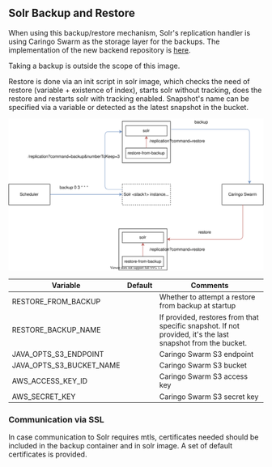 ## Solr Backup and Restore

When using this backup/restore mechanism, Solr's replication handler is using Caringo Swarm as the storage layer for the backups. The implementation of the new backend repository is [here](https://github.com/xenit-eu/solr-backup).

Taking a backup is outside the scope of this image.

Restore is done via an init script in solr image, which checks the need of restore (variable + existence of index), starts solr without tracking, does the restore and restarts solr with tracking enabled. Snapshot's name can be specified via a variable or detected as the latest snapshot in the bucket.

![alt Architectural diagram](./SolrBackup.svg)



| Variable                    | Default                           | Comments                               |
| --------------------------- | --------------------------------- | -------------------------------------- |
| RESTORE_FROM_BACKUP         |                                   | Whether to attempt a restore from backup at startup |
| RESTORE_BACKUP_NAME         |                                   | If provided, restores from that specific snapshot. If not provided, it's the last snapshot from the bucket. |
| JAVA_OPTS_S3_ENDPOINT       |                                   | Caringo Swarm S3 endpoint |
| JAVA_OPTS_S3_BUCKET_NAME    |                                   | Caringo Swarm S3 bucket |
| AWS_ACCESS_KEY_ID           |                                   | Caringo Swarm S3 access key |
| AWS_SECRET_KEY              |                                   | Caringo Swarm S3 secret key |


### Communication via SSL
In case communication to Solr requires mtls, certificates needed should be included in the backup container and in solr image. A set of default certificates is provided.